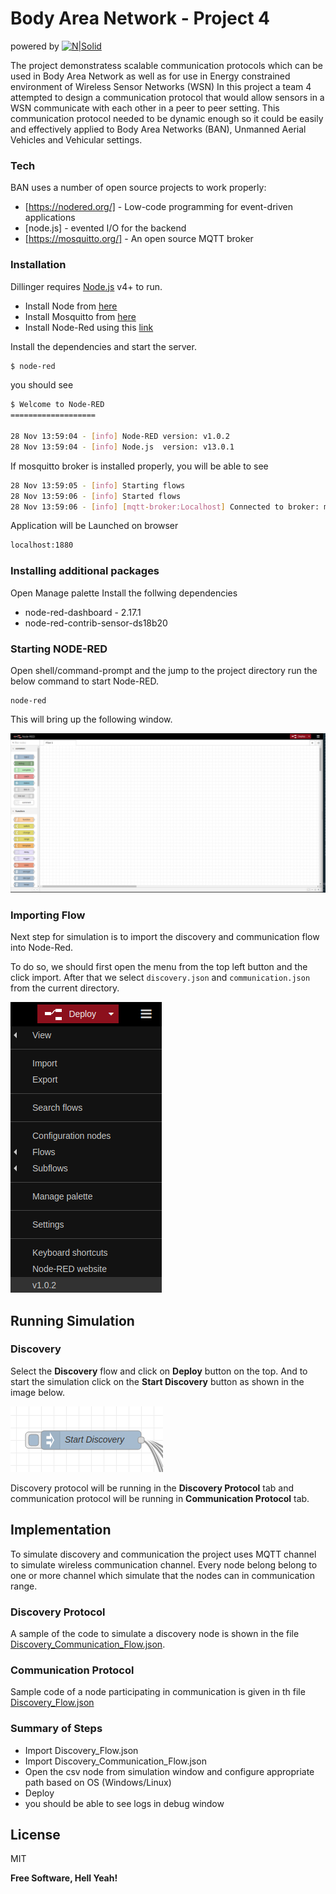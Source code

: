 # Body Area Network - Project 4
powered by
[![N|Solid](https://avatars3.githubusercontent.com/u/5375661?s=50&v=4)](https://nodesource.com/products/nsolid)

The project demonstratess scalable communication protocols which can be used in Body Area Network as well as for use in Energy constrained environment of Wireless Sensor Networks (WSN)
In this project a team 4 attempted to design a communication protocol that would allow sensors in a WSN communicate with each other in a peer to peer setting. This communication protocol needed to be dynamic enough so it could be easily and effectively applied to Body Area Networks (BAN), Unmanned Aerial Vehicles and Vehicular settings. 


### Tech

BAN uses a number of open source projects to work properly:

* [https://nodered.org/] - Low-code programming for event-driven applications
* [node.js] - evented I/O for the backend
* [https://mosquitto.org/] - An open source MQTT broker

### Installation

Dillinger requires [Node.js](https://nodejs.org/) v4+ to run.

* Install Node from [here](https://nodejs.org/)
* Install Mosquitto from [here](https://mosquitto.org/)
* Install Node-Red using this [link](https://nodered.org/docs/getting-started/local) 

Install the dependencies and start the server.

```sh
$ node-red
```
you should see
```sh
$ Welcome to Node-RED
===================

28 Nov 13:59:04 - [info] Node-RED version: v1.0.2
28 Nov 13:59:04 - [info] Node.js  version: v13.0.1
```

If mosquitto broker is installed properly, you will be able to see 

```sh
28 Nov 13:59:05 - [info] Starting flows
28 Nov 13:59:06 - [info] Started flows
28 Nov 13:59:06 - [info] [mqtt-broker:Localhost] Connected to broker: mqtt://localhost:1883
```

Application will be Launched on browser 
```sh
localhost:1880
```
### Installing additional packages

Open Manage palette
Install the follwing dependencies
* node-red-dashboard - 2.17.1
* node-red-contrib-sensor-ds18b20

### Starting NODE-RED

Open shell/command-prompt and the jump to the project directory run the below command to start Node-RED.

```
node-red
```

This will bring up the following window.

![Image 1](doc/img1.png)

### Importing Flow

Next step for simulation is to import the discovery and communication flow into Node-Red.

To do so, we should first open the menu from the top left button and the click import. After that we select `discovery.json` and `communication.json` from the current directory.

![Image 2](doc/img2.png)

## Running Simulation

### Discovery

Select the **Discovery** flow and click on **Deploy** button on the top. And to start the simulation click on the **Start Discovery** button as shown in the image below.

![Image 3](doc/img3.png)

Discovery protocol will be running in the **Discovery Protocol** tab and communication protocol will be running in **Communication Protocol** tab.

## Implementation

To simulate discovery and communication the project uses MQTT channel to simulate wireless communication channel. Every node belong belong to one or more channel which simulate that the nodes can in communication range.

### Discovery Protocol

A sample of the code to simulate a discovery node is shown in the file [Discovery_Communication_Flow.json](./Import/Discovery_Communication_Flow.json).

### Communication Protocol

Sample code of a node participating in communication is given in th file [Discovery_Flow.json](./Import/Discovery_Flow.json)

### Summary of Steps
* Import Discovery_Flow.json
* Import Discovery_Communication_Flow.json
* Open the csv node from simulation window and configure appropriate path based on OS (Windows/Linux)
* Deploy 
* you should be able to see logs in debug window

License
----

MIT


**Free Software, Hell Yeah!**
